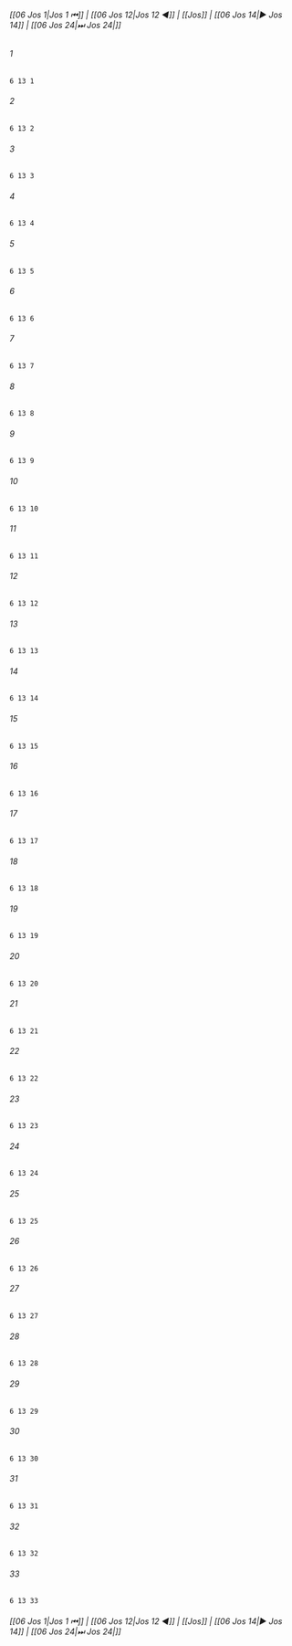 
###### [[06 Jos 1|Jos 1 ⏮]] | [[06 Jos 12|Jos 12 ◀]] | [[Jos]] | [[06 Jos 14|▶ Jos 14]] | [[06 Jos 24|⏭ Jos 24|]]

###### 1
``` verse
6 13 1 
```
###### 2
``` verse
6 13 2 
```
###### 3
``` verse
6 13 3 
```
###### 4
``` verse
6 13 4 
```
###### 5
``` verse
6 13 5 
```
###### 6
``` verse
6 13 6 
```
###### 7
``` verse
6 13 7 
```
###### 8
``` verse
6 13 8 
```
###### 9
``` verse
6 13 9 
```
###### 10
``` verse
6 13 10 
```
###### 11
``` verse
6 13 11 
```
###### 12
``` verse
6 13 12 
```
###### 13
``` verse
6 13 13 
```
###### 14
``` verse
6 13 14 
```
###### 15
``` verse
6 13 15 
```
###### 16
``` verse
6 13 16 
```
###### 17
``` verse
6 13 17 
```
###### 18
``` verse
6 13 18 
```
###### 19
``` verse
6 13 19 
```
###### 20
``` verse
6 13 20 
```
###### 21
``` verse
6 13 21 
```
###### 22
``` verse
6 13 22 
```
###### 23
``` verse
6 13 23 
```
###### 24
``` verse
6 13 24 
```
###### 25
``` verse
6 13 25 
```
###### 26
``` verse
6 13 26 
```
###### 27
``` verse
6 13 27 
```
###### 28
``` verse
6 13 28 
```
###### 29
``` verse
6 13 29 
```
###### 30
``` verse
6 13 30 
```
###### 31
``` verse
6 13 31 
```
###### 32
``` verse
6 13 32 
```
###### 33
``` verse
6 13 33 
```

###### [[06 Jos 1|Jos 1 ⏮]] | [[06 Jos 12|Jos 12 ◀]] | [[Jos]] | [[06 Jos 14|▶ Jos 14]] | [[06 Jos 24|⏭ Jos 24|]]

